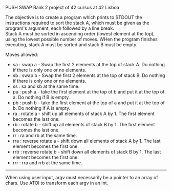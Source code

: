 PUSH SWAP
Rank 2 project of 42 cursus at 42 Lisboa

The objective is to create a program which prints to STDOUT the instructions required to sort the stack A, which must be given as the program's argument, each followed by a line break.  
Stack A must be sorted in ascending order (lowest element at the top), using the lowest possible number of moves. WHen the program finishes executing, stack A must be sorted and stack B must be empty.

Moves allowed:
- sa : swap a - Swap the first 2 elements at the top of stack A. Do nothing if there is only one or no elements.
- sb : swap b - Swap the first 2 elements at the top of stack B. Do nothing if there is only one or no elements.
- ss : sa and sb at the same time.
- pa : push a - take the first element at the top of b and put it at the top of a. Do nothing if B is empty.
- pb : push b - take the first element at the top of a and put it at the top of b. Do nothing if A is empty.
- ra : rotate a - shift up all elements of stack A by 1. The first element becomes the last one.
- rb : rotate b - shift up all elements of stack B by 1. The first element becomes the last one.
- rr : ra and rb at the same time.
- rra : reverse rotate a - shift down all elements of stack A by 1. The last element becomes the first one.
- rrb : reverse rotate b - shift down all elements of stack B by 1. The last element becomes the first one.
- rrr : rra and rrb at the same time.


-------------
When using user input, argv must necessarily be a pointer to an array of chars. Use ATOI to transform each argv in an int.

